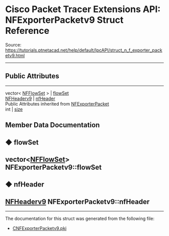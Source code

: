 # Cisco Packet Tracer Extensions API: NFExporterPacketv9 Struct Reference

Source: https://tutorials.ptnetacad.net/help/default/IpcAPI/struct_n_f_exporter_packetv9.html

---

##  Public Attributes  
  
---  
vector< [NFFlowSet](struct_n_f_flow_set.html) > | [flowSet](struct_n_f_exporter_packetv9.html#a3063d792c20f39959daa3416f7126dec)  
[NFHeaderv9](struct_n_f_headerv9.html) | [nfHeader](struct_n_f_exporter_packetv9.html#a0608d93e4eb2bd522dab2c7f4289b139)  
Public Attributes inherited from [NFExporterPacket](struct_n_f_exporter_packet.html)  
int | [size](struct_n_f_exporter_packet.html#a523a044c00e2b837dc17812e3ea15ad3)  
  
## Member Data Documentation

## ◆ flowSet

vector<[NFFlowSet](struct_n_f_flow_set.html)> NFExporterPacketv9::flowSet  
---  
  
## ◆ nfHeader

[NFHeaderv9](struct_n_f_headerv9.html) NFExporterPacketv9::nfHeader  
---  
  
* * *

The documentation for this struct was generated from the following file:

  * [CNFExporterPacketv9.pki](_c_n_f_exporter_packetv9_8pki.html)


